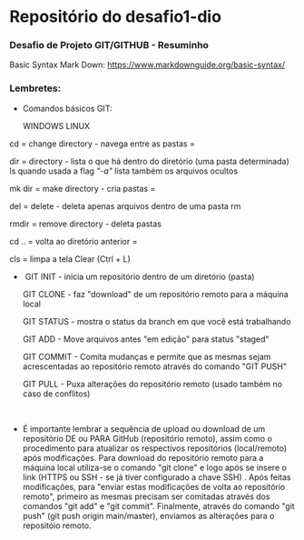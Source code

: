 # Repositório do desafio1-dio
### Desafio de Projeto GIT/GITHUB - Resuminho

Basic Syntax Mark Down: https://www.markdownguide.org/basic-syntax/

### Lembretes:

- Comandos básicos GIT: 

  WINDOWS                                                                                                                                      LINUX

cd = change directory - navega entre as pastas                                                                                  =

dir = directory - lista o que há dentro do diretório (uma pasta determinada)                               ls
quando usada a flag *"-a"* lista também os arquivos ocultos

mk dir = make directory - cria pastas                                                                                                    =

del = delete - deleta apenas arquivos dentro de uma pasta                                                            rm

rmdir = remove directory - deleta pastas

cd .. = volta ao diretório anterior                                                                                                            =

cls = limpa a tela                                                                                                                     Clear (Ctrl + L)

- ​
  GIT INIT - inicia um repositório dentro de um diretório (pasta)

  GIT CLONE - faz "download" de um repositório remoto para a máquina local

  GIT STATUS -  mostra o status da branch em que você está trabalhando

  GIT ADD - Move arquivos antes "em edição" para status "staged" 

  GIT COMMIT - Comita mudanças e permite que as mesmas sejam acrescentadas ao repositório remoto através do comando "GIT PUSH"

  GIT PULL -  Puxa alterações do repositório remoto (usado também no caso de conflitos)

  ​

- É importante lembrar a sequência de upload ou download de um repositório DE ou PARA GitHub (repositório remoto), assim como o procedimento para atualizar os respectivos repositórios (local/remoto) após modificações. 
  Para download do repositório remoto para a máquina local utiliza-se o comando "git clone" e logo após se insere o link (HTTPS ou SSH - se já tiver configurado a chave SSH) . 
  ​Após feitas modificações, para "enviar estas modificações de volta ao repositório remoto", primeiro as mesmas precisam ser comitadas através dos comandos "git add" e "git commit". Finalmente, através do comando "git push" (git push origin main/master), enviamos as alterações para o repositóio remoto.